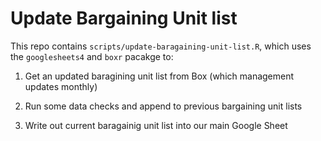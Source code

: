 # Update Bargaining Unit list

This repo contains `scripts/update-baragaining-unit-list.R`, which uses the `googlesheets4` and `boxr` pacakge to:

  1) Get an updated baragining unit list from Box (which management updates monthly)

  2) Run some data checks and append to previous bargaining unit lists
  
  3) Write out current baragainig unit list into our main Google Sheet
  
  
  